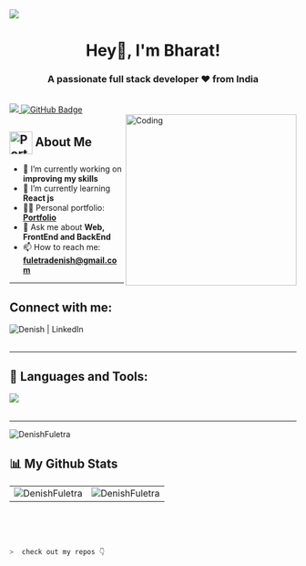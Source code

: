 
<img src="https://camo.githubusercontent.com/48ec00ed4c84e771db4a1db90b56352923a8d644452a32b434d68e97006c9337/68747470733a2f2f63686b736b696c6c732e636f6d2f77702d636f6e74656e742f75706c6f6164732f323032302f30342f504e432d416e696d617465642d42616e6e6572732e676966">

<h1 align="center">Hey👋, I'm Bharat!</h1>
<h3 align="center">A passionate full stack developer ❤ from India</h3>

<br>

<a href="https://github.com/bharatvishvkarma/github-profile-views-counter">
    <img src="https://komarev.com/ghpvc/?username=DenishFuletra">
</a>
<a href="https://github.com/bharatvishvkarma?tab=followers"><img src="https://img.shields.io/github/followers/DenishFuletra?label=Followers&style=social" alt="GitHub Badge"></a>

<br>

<img align="right" alt="Coding" width="300" src="https://miro.medium.com/max/1360/0*7Q3yvSIv_t0ioJ-Z.gif">

## <img src="https://i.postimg.cc/Wbq9jQMN/profile-logo.png" alt="Portfolio" width="40" height="40" align="center"/> About Me

- 🔭 I’m currently working on **improving my skills**
- 🌱 I’m currently learning **React js**
- 👨‍💻 Personal portfolio: **<a href="https://denish-fuletra-portfolio.netlify.app/" target="_blank">Portfolio</a>**
- 💬 Ask me about **Web, FrontEnd and BackEnd**
- 📫 How to reach me: **fuletradenish@gmail.com**
<!-- - ⚡ Fun fact **I am half finished** -->

---

## Connect with me:

<!-- <a href="https://twitter.com/karanchandekar1" target="_blank"><img align="left" alt="Karan | Twitter" src="https://skillicons.dev/icons?i=twitter" /></a> -->
<a href="https://www.linkedin.com/in/denishfuletra" target="_blank"><img align="left" alt="Denish | LinkedIn" src="https://skillicons.dev/icons?i=linkedin" /></a>

<!-- <a href="https://www.instagram.com/karan.21.10/" target="_blank"><img align="left" alt="Karan | Instagram" src="https://skillicons.dev/icons?i=instagram" /></a> -->

<br />
<br />

---

## 🚀 Languages and Tools:

<img align="left" src="https://skillicons.dev/icons?i=html,css,js,java,react,bootstrap,nodejs,express,git,github,vscode" />

<br />
<br />

---

<p><img src="https://github-readme-streak-stats.herokuapp.com/?user=DenishFuletra&theme=radical&hide_border=true" alt="DenishFuletra" /></p>

## 📊 My Github Stats

<table>
  <tr>
    <td><img src="https://github-readme-stats.vercel.app/api?username=DenishFuletra&show_icons=true&locale=en&theme=radical&hide_border=true" alt="DenishFuletra" /></td>
    <td><img src="https://github-readme-stats.vercel.app/api/top-langs?username=DenishFuletra&show_icons=true&locale=en&layout=compact&theme=radical&hide_border=true" alt="DenishFuletra" /></td
  </tr>
</table>

<br>

<!-- <b>Note:</b> Top languages is only a metric of the languages my public code consists of and doesn't reflect experience or skill level. -->

<br/>
<br/>
  
```zsh
>  check out my repos 👇
```

